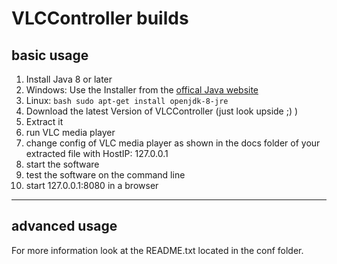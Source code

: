 # VLCController builds

## basic usage

1. Install Java 8 or later
  1. Windows: Use the Installer from the [offical Java website](http://java.com)
  1. Linux: ```bash sudo apt-get install openjdk-8-jre ```
1. Download the latest Version of VLCController (just look upside ;) )
1. Extract it
1. run VLC media player
1. change config of VLC media player as shown in the docs folder of your extracted file with HostIP: 127.0.0.1
1. start the software
1. test the software on the command line
1. start 127.0.0.1:8080 in a browser

---

## advanced usage

For more information look at the README.txt located in the conf folder.
